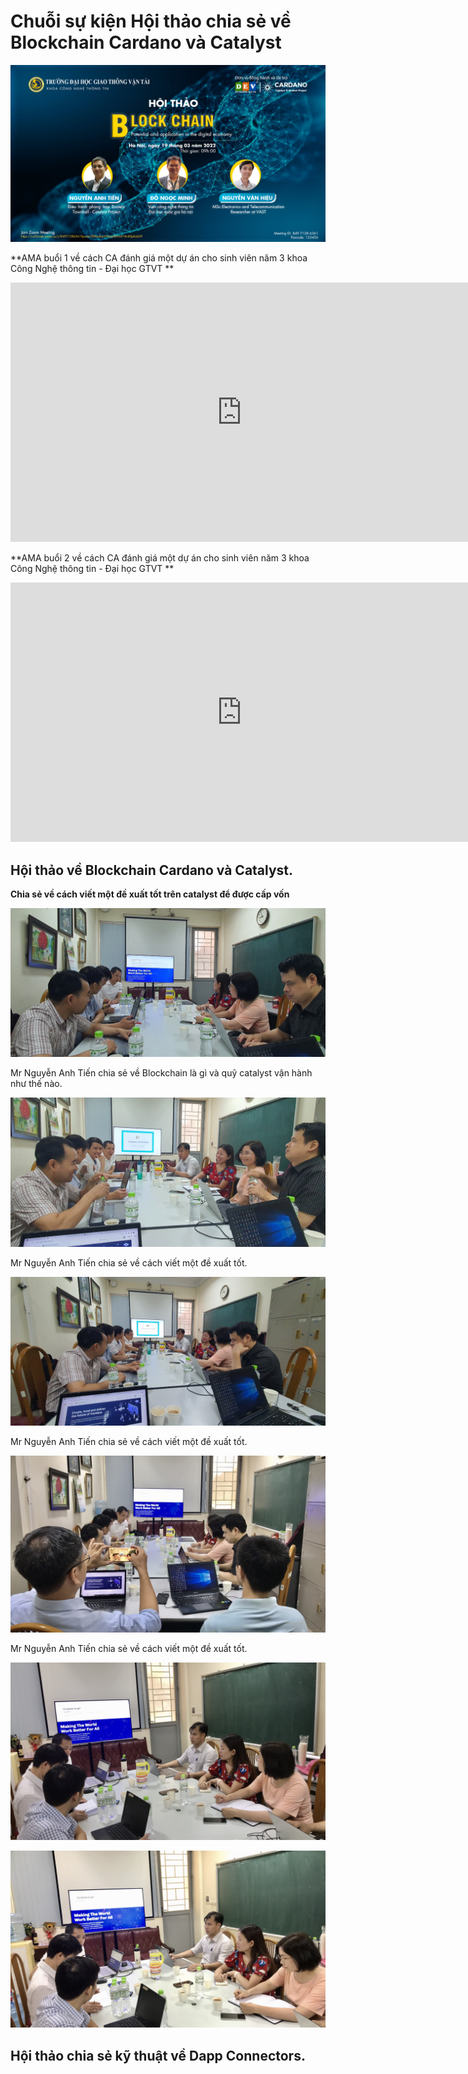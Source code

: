 Chuỗi sự kiện Hội thảo chia sẻ về Blockchain Cardano và Catalyst
==========
![](img/GTVT-blockchain.png)

**AMA buổi 1 về cách CA đánh giá một dự án cho sinh viên năm 3 khoa Công Nghệ thông tin - Đại học GTVT **

<iframe width="740" height="415" src="https://www.youtube.com/embed/jo-SMptqcWE" title="Bring smart contract to Vietnam - Func6 - Catalyst" frameborder="0" allow="accelerometer; autoplay; clipboard-write; encrypted-media; gyroscope; picture-in-picture" allowfullscreen></iframe>

**AMA buổi 2 về cách CA đánh giá một dự án cho sinh viên năm 3 khoa Công Nghệ thông tin - Đại học GTVT **

<iframe width="740" height="415" src="https://www.youtube.com/embed/Uue7joNZJpg" title="Bring smart contract to Vietnam - Func6 - Catalyst" frameborder="0" allow="accelerometer; autoplay; clipboard-write; encrypted-media; gyroscope; picture-in-picture" allowfullscreen></iframe>



## Hội thảo về Blockchain Cardano và Catalyst.

**Chia sẻ về cách viết một đề xuất tốt trên catalyst để được cấp vốn**

![](img/1.jpg)

Mr Nguyễn Anh Tiến chia sẻ về Blockchain là gì và quỹ catalyst vận hành như thế nào.

![](img/2.jpg)

Mr Nguyễn Anh Tiến chia sẻ về cách viết một đề xuất tốt.

![](img/3.jpg)

Mr Nguyễn Anh Tiến chia sẻ về cách viết một đề xuất tốt.


![](img/8.jpg)

Mr Nguyễn Anh Tiến chia sẻ về cách viết một đề xuất tốt.

![](img/5.jpg)


![](img/6.jpg)

## Hội thảo chia sẻ kỹ thuật về Dapp Connectors.
